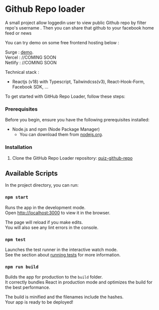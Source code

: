 # Github Repo loader

A small project allow loggedin user to view public Github repo by filter repo's username . Then you can share that github to your facebook home feed or news

You can try demo on some free frontend hosting below :

Surge : [demo](https://ethereal-lunch.surge.sh/).\
Vercel : //COMING SOON \
Netlify : //COMING SOON

Technical stack :

- Reactjs (v18) with Typescript, Tailwindcss(v3), React-Hook-Form, Facebook SDK, ...

To get started with GitHub Repo Loader, follow these steps:

### Prerequisites

Before you begin, ensure you have the following prerequisites installed:

- Node.js and npm (Node Package Manager)
  - You can download them from [nodejs.org](https://nodejs.org/).

### Installation

1. Clone the GitHub Repo Loader repository: [quiz-github-repo](https://github.com/longtk/quiz-github-repo)

## Available Scripts

In the project directory, you can run:

### `npm start`

Runs the app in the development mode.\
Open [http://localhost:3000](http://localhost:3000) to view it in the browser.

The page will reload if you make edits.\
You will also see any lint errors in the console.

### `npm test`

Launches the test runner in the interactive watch mode.\
See the section about [running tests](https://facebook.github.io/create-react-app/docs/running-tests) for more information.

### `npm run build`

Builds the app for production to the `build` folder.\
It correctly bundles React in production mode and optimizes the build for the best performance.

The build is minified and the filenames include the hashes.\
Your app is ready to be deployed!
